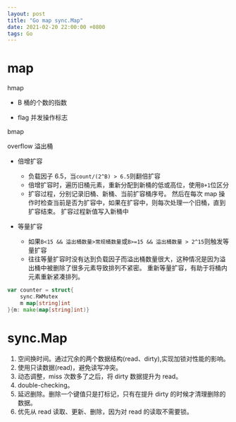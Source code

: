 ```yaml
---
layout: post
title: "Go map sync.Map"
date: 2021-02-20 22:00:00 +0800
tags: Go
---
```


# map

hmap

- B 桶的个数的指数

- flag 并发操作标志

bmap

overflow 溢出桶

- 倍增扩容

  - 负载因子 6.5，当`count/(2^B) > 6.5`则翻倍扩容
  - 倍增扩容时，遍历旧桶元素，重新分配到新桶的低或高位，使用`B+1`位区分
  - 扩容过程，分别记录旧桶、新桶、当前扩容桶序号。
    然后在每次 map 操作时检查当前是否为扩容中，如果在扩容中，则每次处理一个旧桶，直到扩容结束。
    扩容过程新值写入新桶中

- 等量扩容
  - 如果`B<15 && 溢出桶数量>常规桶数量`或`B>=15 && 溢出桶数量 > 2^15`则触发等量扩容
  - 往往等量扩容时没有达到负载因子而溢出桶数量很大，这种情况是因为溢出桶中被删除了很多元素导致排列不紧密。
    重新等量扩容，有助于将桶内元素重新紧凑排列。

```Go
var counter = struct{
    sync.RWMutex
    m map[string]int
}{m: make(map[string]int)}
```

# sync.Map

1. 空间换时间。通过冗余的两个数据结构(read、dirty),实现加锁对性能的影响。
2. 使用只读数据(read)，避免读写冲突。
3. 动态调整，miss 次数多了之后，将 dirty 数据提升为 read。
4. double-checking。
5. 延迟删除。删除一个键值只是打标记，只有在提升 dirty 的时候才清理删除的数据。
6. 优先从 read 读取、更新、删除，因为对 read 的读取不需要锁。
